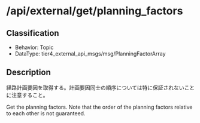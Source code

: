 # /api/external/get/planning_factors

## Classification

- Behavior: Topic
- DataType: tier4_external_api_msgs/msg/PlanningFactorArray

## Description

経路計画要因を取得する。計画要因同士の順序については特に保証されないことに注意すること。

Get the planning factors. Note that the order of the planning factors relative to each other is not guaranteed.
